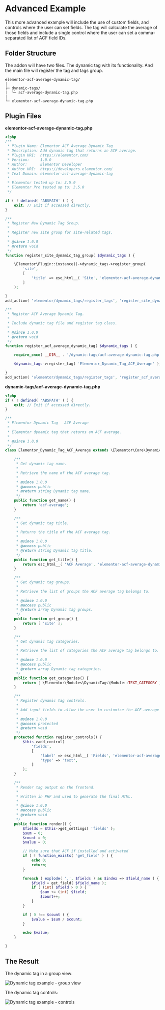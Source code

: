 # Advanced Example

This more advanced example will include the use of custom fields, and controls where the user can set fields. The tag will calculate the average of those fields and include a single control where the user can set a comma-separated list of ACF field IDs.

## Folder Structure

The addon will have two files. The dynamic tag with its functionality. And the main file will register the tag and tags group.

```
elementor-acf-average-dynamic-tag/
|
├─ dynamic-tags/
|  └─ acf-average-dynamic-tag.php
|
└─ elementor-acf-average-dynamic-tag.php
```

## Plugin Files

**elementor-acf-average-dynamic-tag.php**

```php
<?php
/**
 * Plugin Name: Elementor ACF Average Dynamic Tag
 * Description: Add dynamic tag that returns an ACF average.
 * Plugin URI:  https://elementor.com/
 * Version:     1.0.0
 * Author:      Elementor Developer
 * Author URI:  https://developers.elementor.com/
 * Text Domain: elementor-acf-average-dynamic-tag
 *
 * Elementor tested up to: 3.5.0
 * Elementor Pro tested up to: 3.5.0
 */

if ( ! defined( 'ABSPATH' ) ) {
	exit; // Exit if accessed directly.
}

/**
 * Register New Dynamic Tag Group.
 *
 * Register new site group for site-related tags.
 *
 * @since 1.0.0
 * @return void
 */
function register_site_dynamic_tag_group( $dynamic_tags ) {

	\Elementor\Plugin::instance()->dynamic_tags->register_group(
		'site',
		[
			'title' => esc_html__( 'Site', 'elementor-acf-average-dynamic-tag' )
		]
	);

}
add_action( 'elementor/dynamic_tags/register_tags', 'register_site_dynamic_tag_group' );

/**
 * Register ACF Average Dynamic Tag.
 *
 * Include dynamic tag file and register tag class.
 *
 * @since 1.0.0
 * @return void
 */
function register_acf_average_dynamic_tag( $dynamic_tags ) {

	require_once( __DIR__ . '/dynamic-tags/acf-average-dynamic-tag.php' );

	$dynamic_tags->register_tag( 'Elementor_Dynamic_Tag_ACF_Average' );

}
add_action( 'elementor/dynamic_tags/register_tags', 'register_acf_average_dynamic_tag' );
```

**dynamic-tags/acf-average-dynamic-tag.php**

```php
<?php
if ( ! defined( 'ABSPATH' ) ) {
	exit; // Exit if accessed directly.
}

/**
 * Elementor Dynamic Tag - ACF Average
 *
 * Elementor dynamic tag that returns an ACF average.
 *
 * @since 1.0.0
 */
class Elementor_Dynamic_Tag_ACF_Average extends \Elementor\Core\DynamicTags\Tag {

	/**
	 * Get dynamic tag name.
	 *
	 * Retrieve the name of the ACF average tag.
	 *
	 * @since 1.0.0
	 * @access public
	 * @return string Dynamic tag name.
	 */
	public function get_name() {
		return 'acf-average';
	}

	/**
	 * Get dynamic tag title.
	 *
	 * Returns the title of the ACF average tag.
	 *
	 * @since 1.0.0
	 * @access public
	 * @return string Dynamic tag title.
	 */
	public function get_title() {
		return esc_html__( 'ACF Average', 'elementor-acf-average-dynamic-tag' );
	}

	/**
	 * Get dynamic tag groups.
	 *
	 * Retrieve the list of groups the ACF average tag belongs to.
	 *
	 * @since 1.0.0
	 * @access public
	 * @return array Dynamic tag groups.
	 */
	public function get_group() {
		return [ 'site' ];
	}

	/**
	 * Get dynamic tag categories.
	 *
	 * Retrieve the list of categories the ACF average tag belongs to.
	 *
	 * @since 1.0.0
	 * @access public
	 * @return array Dynamic tag categories.
	 */
	public function get_categories() {
		return [ \Elementor\Modules\DynamicTags\Module::TEXT_CATEGORY ];
	}

	/**
	 * Register dynamic tag controls.
	 *
	 * Add input fields to allow the user to customize the ACF average tag settings.
	 *
	 * @since 1.0.0
	 * @access protected
	 * @return void
	 */
	protected function register_controls() {
		$this->add_control(
			'fields',
			[
				'label' => esc_html__( 'Fields', 'elementor-acf-average-dynamic-tag' ),
				'type' => 'text',
			]
		);
	}

	/**
	 * Render tag output on the frontend.
	 *
	 * Written in PHP and used to generate the final HTML.
	 *
	 * @since 1.0.0
	 * @access public
	 * @return void
	 */
	public function render() {
		$fields = $this->get_settings( 'fields' );
		$sum = 0;
		$count = 0;
		$value = 0;

		// Make sure that ACF if installed and activated
		if ( ! function_exists( 'get_field' ) ) {
			echo 0;
			return;
		}

		foreach ( explode( ',', $fields ) as $index => $field_name ) {
			$field = get_field( $field_name );
			if ( (int) $field > 0 ) {
				$sum += (int) $field;
				$count++;
			}
		}

		if ( 0 !== $count ) {
			$value = $sum / $count;
		}

		echo $value;
	}

}
```

## The Result

The dynamic tag in a group view:

![Dynamic tag example - group view](/assets/img/elementor-dynamic-tag-example-acf-average-groups.png)

The dynamic tag controls:

![Dynamic tag example - controls](/assets/img/elementor-dynamic-tag-example-acf-average-controls.png)
